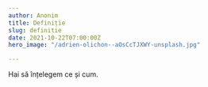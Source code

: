 ```yaml
---
author: Anonim
title: Definiție 
slug: definitie
date: 2021-10-22T07:00:00Z
hero_image: "/adrien-olichon--aOsCcTJXWY-unsplash.jpg"

---
```

Hai să înțelegem ce și cum.